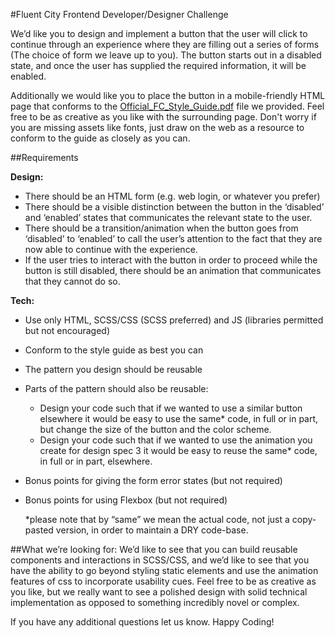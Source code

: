 #Fluent City Frontend Developer/Designer Challenge

We’d like you to design and implement a button that the user will click to continue through an experience where they are filling out a series of forms (The choice of form we leave up to you). The button starts out in a disabled state, and once the user has supplied the required information, it will be enabled.

Additionally we would like you to place the button in a mobile-friendly HTML page that conforms to the [Official\_FC\_Style\_Guide.pdf]() file we provided. Feel free to be as creative as you like with the surrounding page. Don't worry if you are missing assets like fonts, just draw on the web as a resource to conform to the guide as closely as you can.

##Requirements

**Design:**

- There should be an HTML form (e.g. web login, or whatever you prefer)
- There should be a visible distinction between the button in the ‘disabled’ and ‘enabled’ states that communicates the relevant state to the user.
- There should be a transition/animation when the button goes from ‘disabled’ to ‘enabled’ to call the user’s attention to the fact that they are now able to continue with the experience.
- If the user tries to interact with the button in order to proceed while the button is still disabled, there should be an animation that communicates that they cannot do so. 

**Tech:**

- Use only HTML, SCSS/CSS (SCSS preferred) and JS (libraries permitted but not encouraged)
- Conform to the style guide as best you can
- The pattern you design should be reusable
- Parts of the pattern should also be reusable:
  - Design your code such that if we wanted to use a similar button elsewhere it would be easy to use the same* code, in full or in part, but change the size of the button and the color scheme.
  - Design your code such that if we wanted to use the animation you create for design spec 3 it would be easy to reuse the same* code, in full or in part, elsewhere.

- Bonus points for giving the form error states (but not required)
- Bonus points for using Flexbox (but not required)
  
  *please note that by “same” we mean the actual code, not just a copy-pasted version, in order to maintain a DRY code-base. 

##What we’re looking for:
We’d like to see that you can build reusable components and interactions in SCSS/CSS, and we’d like to see that you have the ability to go beyond styling static elements and use the animation features of css to incorporate usability cues. Feel free to be as creative as you like, but we really want to see a polished design with solid technical implementation as opposed to something incredibly novel or complex.

If you have any additional questions let us know. Happy Coding!
